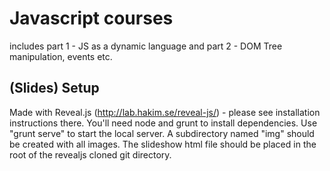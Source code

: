 # Javascript courses

includes part 1 - JS as a dynamic language and part 2 - DOM Tree manipulation, events etc. 

## (Slides) Setup

Made with Reveal.js (http://lab.hakim.se/reveal-js/) - please see installation instructions there. You'll need node and grunt to install dependencies. Use "grunt serve" to start the local server. A subdirectory named "img" should be created with all images. The slideshow html file should be placed in the root of the revealjs cloned git directory.
